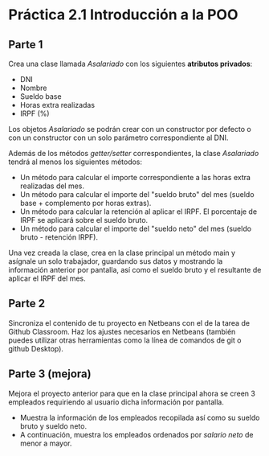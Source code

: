 # Práctica 2.1 Introducción a la POO
## Parte 1
Crea una clase llamada *Asalariado* con los siguientes **atributos privados**:
 - DNI
 - Nombre    
 - Sueldo base
 - Horas extra realizadas 
 - IRPF (%)

Los objetos *Asalariado* se podrán crear con un constructor por defecto o con un constructor con un solo parámetro correspondiente al DNI.

Además de los métodos *getter/setter* correspondientes, la clase *Asalariado* tendrá al menos los siguientes métodos:
- Un método para calcular el importe correspondiente a las horas extra realizadas del mes.
- Un método para calcular el importe del "sueldo bruto" del mes (sueldo base + complemento por horas extras).
- Un método para calcular la retención al aplicar el IRPF. El porcentaje de IRPF se aplicará sobre el sueldo bruto.
- Un método para calcular el importe del "sueldo neto" del mes (sueldo bruto - retención IRPF).

Una vez creada la clase, crea en la clase principal un método main y asígnale un solo trabajador, guardando sus datos y mostrando la información anterior por pantalla, así como el sueldo bruto y el resultante de aplicar el IRPF del mes.

## Parte 2
Sincroniza el contenido de tu proyecto en Netbeans con el de la tarea de Github Classroom. Haz los ajustes necesarios en Netbeans (también puedes utilizar otras herramientas como la línea de comandos de git o github Desktop).

## Parte 3 (mejora)
Mejora el proyecto anterior para que en la clase principal ahora se creen 3 empleados requiriendo al usuario dicha información por pantalla.
- Muestra la información de los empleados recopilada así como su sueldo bruto y sueldo neto.
- A continuación, muestra los empleados ordenados por *salario neto* de menor a mayor.

